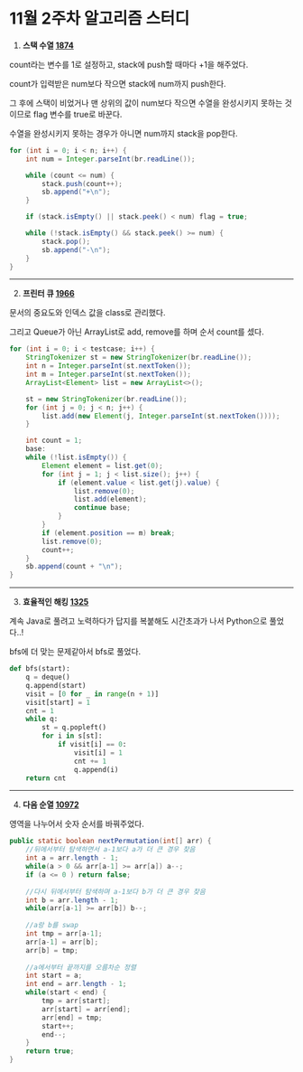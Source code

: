 # 11월 2주차 알고리즘 스터디

1. **스택 수열 [1874](https://www.acmicpc.net/problem/1874)**

count라는 변수를 1로 설정하고, stack에 push할 때마다 +1을 해주었다.

count가 입력받은 num보다 작으면 stack에 num까지 push한다.

그 후에 스택이 비었거나 맨 상위의 값이 num보다 작으면 수열을 완성시키지 못하는 것이므로 flag 변수를 true로 바꾼다.

수열을 완성시키지 못하는 경우가 아니면 num까지 stack을 pop한다.

```java
for (int i = 0; i < n; i++) {
    int num = Integer.parseInt(br.readLine());

    while (count <= num) {
        stack.push(count++);
        sb.append("+\n");
    }

    if (stack.isEmpty() || stack.peek() < num) flag = true;

    while (!stack.isEmpty() && stack.peek() >= num) {
        stack.pop();
        sb.append("-\n");
    }
}
```

-----

2. **프린터 큐 [1966](https://www.acmicpc.net/problem/1966)**

문서의 중요도와 인덱스 값을 class로 관리했다.

그리고 Queue가 아닌 ArrayList로 add, remove를 하며 순서 count를 셌다.

```java
for (int i = 0; i < testcase; i++) {
    StringTokenizer st = new StringTokenizer(br.readLine());
    int n = Integer.parseInt(st.nextToken());
    int m = Integer.parseInt(st.nextToken());
    ArrayList<Element> list = new ArrayList<>();

    st = new StringTokenizer(br.readLine());
    for (int j = 0; j < n; j++) {
        list.add(new Element(j, Integer.parseInt(st.nextToken())));
    }

    int count = 1;
    base:
    while (!list.isEmpty()) {
        Element element = list.get(0);
        for (int j = 1; j < list.size(); j++) {
            if (element.value < list.get(j).value) {
                list.remove(0);
                list.add(element);
                continue base;
            }
        }
        if (element.position == m) break;
        list.remove(0);
        count++;
    }
    sb.append(count + "\n");
}
```

----

3. **효율적인 해킹 [1325](https://www.acmicpc.net/problem/1325)**

계속 Java로 풀려고 노력하다가 답지를 복붙해도 시간초과가 나서 Python으로 풀었다..!

bfs에 더 맞는 문제같아서 bfs로 풀었다.

```python
def bfs(start):
    q = deque()
    q.append(start)
    visit = [0 for _ in range(n + 1)]
    visit[start] = 1
    cnt = 1
    while q:
        st = q.popleft()
        for i in s[st]:
            if visit[i] == 0:
                visit[i] = 1
                cnt += 1
                q.append(i)
    return cnt
```

---

4. **다음 순열 [10972](https://www.acmicpc.net/problem/10972)**

영역을 나누어서 숫자 순서를 바꿔주었다.

```java
public static boolean nextPermutation(int[] arr) {
    //뒤에서부터 탐색하면서 a-1보다 a가 더 큰 경우 찾음
    int a = arr.length - 1;
    while(a > 0 && arr[a-1] >= arr[a]) a--;
    if (a <= 0 ) return false;
        
    //다시 뒤에서부터 탐색하며 a-1보다 b가 더 큰 경우 찾음
    int b = arr.length - 1;
    while(arr[a-1] >= arr[b]) b--;
        
    //a랑 b를 swap
    int tmp = arr[a-1];
    arr[a-1] = arr[b];
    arr[b] = tmp;
        
    //a에서부터 끝까지를 오름차순 정렬 
    int start = a;
    int end = arr.length - 1;
    while(start < end) {
        tmp = arr[start];
        arr[start] = arr[end];
        arr[end] = tmp;
        start++;
        end--;
    }
    return true;
}
```

